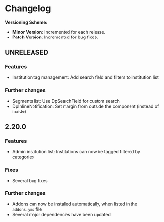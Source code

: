 # Changelog

**Versioning Scheme:**
- **Minor Version**: Incremented for each release.
- **Patch Version**: Incremented for bug fixes.

## UNRELEASED

### Features
- Institution tag management: Add search field and filters to institution list

### Further changes
- Segments list: Use DpSearchField for custom search
- DpInlineNotification: Set margin from outside the component (instead of inside)

## 2.20.0

### Features
- Admin institution list: Institutions can now be tagged filtered by categories

### Fixes
- Several bug fixes

### Further changes
- Addons can now be installed automatically, when listed in the `addons.yml` file
- Several major dependencies have been updated
